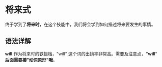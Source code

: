 # 将来式

终于学到了**将来时**，在这个技能中，我们将会学到如何描述将来要发生的事情。

## 语法详解

**will** 作为将来时的铁搭档，"will" 这个词的出镜率非常高。需要及注意点，**"will" 后面需要接"动词原形"哦**。